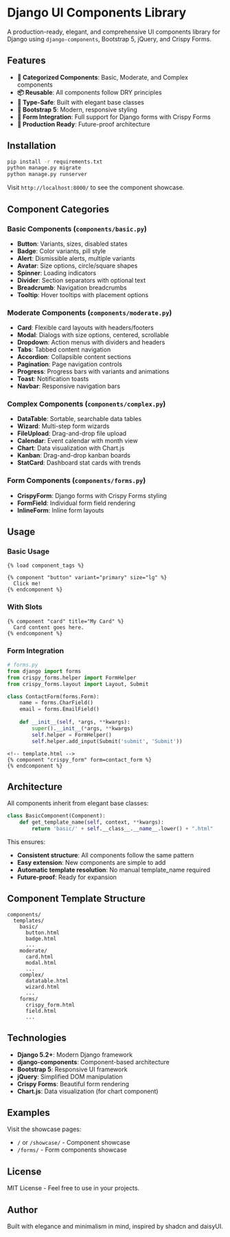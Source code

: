 # Django UI Components Library

A production-ready, elegant, and comprehensive UI components library for Django using `django-components`, Bootstrap 5, jQuery, and Crispy Forms.

## Features

- **🎨 Categorized Components**: Basic, Moderate, and Complex components
- **📦 Reusable**: All components follow DRY principles
- **🎯 Type-Safe**: Built with elegant base classes
- **💅 Bootstrap 5**: Modern, responsive styling
- **📝 Form Integration**: Full support for Django forms with Crispy Forms
- **🚀 Production Ready**: Future-proof architecture

## Installation

```bash
pip install -r requirements.txt
python manage.py migrate
python manage.py runserver
```

Visit `http://localhost:8000/` to see the component showcase.

## Component Categories

### Basic Components (`components/basic.py`)
- **Button**: Variants, sizes, disabled states
- **Badge**: Color variants, pill style
- **Alert**: Dismissible alerts, multiple variants
- **Avatar**: Size options, circle/square shapes
- **Spinner**: Loading indicators
- **Divider**: Section separators with optional text
- **Breadcrumb**: Navigation breadcrumbs
- **Tooltip**: Hover tooltips with placement options

### Moderate Components (`components/moderate.py`)
- **Card**: Flexible card layouts with headers/footers
- **Modal**: Dialogs with size options, centered, scrollable
- **Dropdown**: Action menus with dividers and headers
- **Tabs**: Tabbed content navigation
- **Accordion**: Collapsible content sections
- **Pagination**: Page navigation controls
- **Progress**: Progress bars with variants and animations
- **Toast**: Notification toasts
- **Navbar**: Responsive navigation bars

### Complex Components (`components/complex.py`)
- **DataTable**: Sortable, searchable data tables
- **Wizard**: Multi-step form wizards
- **FileUpload**: Drag-and-drop file upload
- **Calendar**: Event calendar with month view
- **Chart**: Data visualization with Chart.js
- **Kanban**: Drag-and-drop kanban boards
- **StatCard**: Dashboard stat cards with trends

### Form Components (`components/forms.py`)
- **CrispyForm**: Django forms with Crispy Forms styling
- **FormField**: Individual form field rendering
- **InlineForm**: Inline form layouts

## Usage

### Basic Usage

```django
{% load component_tags %}

{% component "button" variant="primary" size="lg" %}
  Click me!
{% endcomponent %}
```

### With Slots

```django
{% component "card" title="My Card" %}
  Card content goes here.
{% endcomponent %}
```

### Form Integration

```python
# forms.py
from django import forms
from crispy_forms.helper import FormHelper
from crispy_forms.layout import Layout, Submit

class ContactForm(forms.Form):
    name = forms.CharField()
    email = forms.EmailField()
    
    def __init__(self, *args, **kwargs):
        super().__init__(*args, **kwargs)
        self.helper = FormHelper()
        self.helper.add_input(Submit('submit', 'Submit'))
```

```django
<!-- template.html -->
{% component "crispy_form" form=contact_form %}
{% endcomponent %}
```

## Architecture

All components inherit from elegant base classes:

```python
class BasicComponent(Component):
    def get_template_name(self, context, **kwargs):
        return 'basic/' + self.__class__.__name__.lower() + ".html"
```

This ensures:
- **Consistent structure**: All components follow the same pattern
- **Easy extension**: New components are simple to add
- **Automatic template resolution**: No manual template_name required
- **Future-proof**: Ready for expansion

## Component Template Structure

```
components/
  templates/
    basic/
      button.html
      badge.html
      ...
    moderate/
      card.html
      modal.html
      ...
    complex/
      datatable.html
      wizard.html
      ...
    forms/
      crispy_form.html
      field.html
      ...
```

## Technologies

- **Django 5.2+**: Modern Django framework
- **django-components**: Component-based architecture
- **Bootstrap 5**: Responsive UI framework
- **jQuery**: Simplified DOM manipulation
- **Crispy Forms**: Beautiful form rendering
- **Chart.js**: Data visualization (for chart component)

## Examples

Visit the showcase pages:
- `/` or `/showcase/` - Component showcase
- `/forms/` - Form components showcase

## License

MIT License - Feel free to use in your projects.

## Author

Built with elegance and minimalism in mind, inspired by shadcn and daisyUI.
